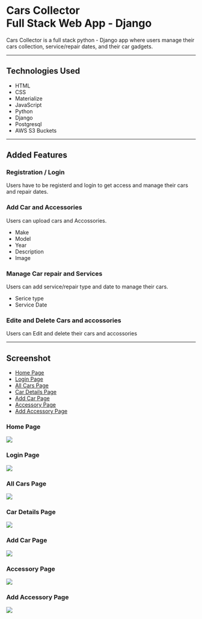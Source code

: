 # Cars Collector<br>Full Stack Web App - Django

Cars Collector is a full stack python - Django app where users manage their cars collection, service/repair dates, and their car gadgets.

---

## Technologies Used

- HTML
- CSS
- Materialize
- JavaScript
- Python
- Django
- Postgresql
- AWS S3 Buckets

---

## Added Features

### Registration / Login

Users have to be registerd and login to get access and manage their cars and repair dates.

### Add Car and Accessories

Users can upload cars and Accossories.

- Make
- Model
- Year
- Description
- Image

### Manage Car repair and Services

Users can add service/repair type and date to manage their cars.

- Serice type
- Service Date

### Edite and Delete Cars and accossories

Users can Edit and delete their cars and accossories

---

## Screenshot

- [Home Page](#home-page)
- [Login Page](#login-page)
- [All Cars Page](#all-cars-page)
- [Car Details Page](#car-details-page)
- [Add Car Page](#add-car-page)
- [Accessory Page](#accessory-page)
- [Add Accessory Page](#add-accessory-page)

### Home Page

![](images/readme/home.png)

### Login Page

![](images/readme/login.png)

### All Cars Page

![](images/readme/all_cars.png)

### Car Details Page

![](images/readme/details.png)

### Add Car Page

![](images/readme/add_cars.png)

### Accessory Page

![](images/readme/accessory.png)

### Add Accessory Page

![](images/readme/add_accessory.png)
